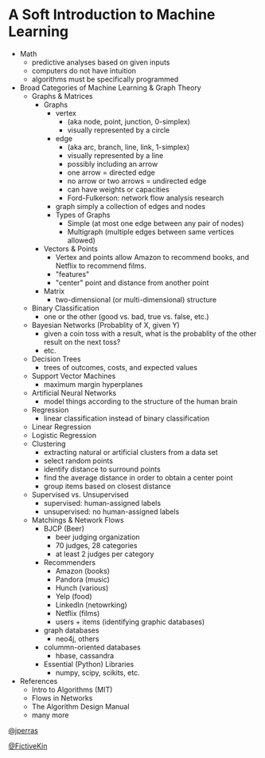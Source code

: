 # A Soft Introduction to Machine Learning

- Math
	- predictive analyses based on given inputs
	- computers do not have intuition
	- algorithms must be specifically programmed
- Broad Categories of Machine Learning & Graph Theory
	- Graphs & Matrices
		- Graphs
			- vertex
				- (aka node, point, junction, 0-simplex)
				- visually represented by a circle
			- edge
				- (aka arc, branch, line, link, 1-simplex)
				- visually represented by a line
				- possibly including an arrow
				- one arrow = directed edge
				- no arrow or two arrows = undirected edge
				- can have weights or capacities
				- Ford-Fulkerson: network flow analysis research
			- graph simply a collection of edges and nodes
			- Types of Graphs
				- Simple (at most one edge between any pair of nodes)
				- Multigraph (multiple edges between same vertices allowed)
		- Vectors & Points
			- Vertex and points allow Amazon to recommend books, and Netflix to recommend films.
			- "features"
			- "center" point and distance from another point
		- Matrix
			- two-dimensional (or multi-dimensional) structure
	- Binary Classification
		- one or the other (good vs. bad, true vs. false, etc.) 
	- Bayesian Networks (Probablity of X, given Y)
		- given a coin toss with a result, what is the probablity of the other result on the next toss?
		- etc.
	- Decision Trees
		- trees of outcomes, costs, and expected values
	- Support Vector Machines
		- maximum margin hyperplanes
	- Artificial Neural Networks
		- model things according to the structure of the human brain
	- Regression
		- linear classification instead of binary classification
	- Linear Regression
	- Logistic Regression
	- Clustering
		- extracting natural or artificial clusters from a data set
		- select random points
		- identify distance to surround points
		- find the average distance in order to obtain a center point
		- group items based on closest distance
	- Supervised vs. Unsupervised
		- supervised: human-assigned labels
		- unsupervised: no human-assigned labels
	- Matchings & Network Flows
		- BJCP (Beer)
			- beer judging organization
			- 70 judges, 28 categories
			- at least 2 judges per category
		- Recommenders
			- Amazon (books)
			- Pandora (music)
			- Hunch (various)
			- Yelp (food)
			- LinkedIn (netowrking)
			- Netflix (films)
			- users + items (identifying graphic databases)
		- graph databases
			- neo4j, others
		- colummn-oriented databases
			- hbase, cassandra
		- Essential (Python) Libraries
			- numpy, scipy, scikits, etc.
- References
	- Intro to Algorithms (MIT)
	- Flows in Networks
	- The Algorithm Design Manual
	- many more

[@jperras](http://twitter.com/jperras)

[@FictiveKin](http://twitter.com/fictivekin)
